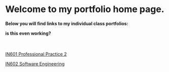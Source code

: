 # Welcome to my portfolio home page.

#### Below you will find links to my individual class portfolios: <br><p>is this even working?</p><br>

[IN601 Professional Practice 2](https://kippj1.github.io/portfolio/IN601 "Professional Practice 2")

[IN602 Software Engineering](https://kippj1.github.io/portfolio/IN602 "Software Engineering")  
